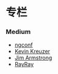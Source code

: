 # 专栏

### Medium

- [ngconf](https://medium.com/ngconf)
- [Kevin Kreuzer](https://kevinkreuzer.medium.com/)
- [Jim Armstrong](https://medium.com/@theAlgorithmist)
- [RayRay](https://blog.byrayray.dev/)
